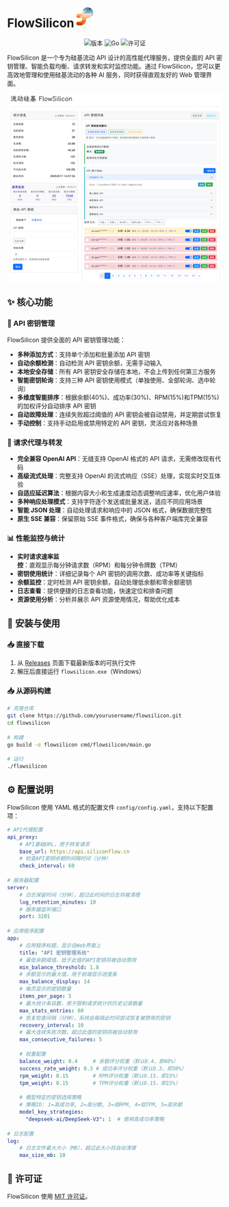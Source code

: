 # FlowSilicon<img src="logo.png" alt="FlowSilicon Logo" width="50"/>

<p align="center">
  <img src="https://img.shields.io/badge/版本-1.3.5-blue.svg" alt="版本">
  <img src="https://img.shields.io/badge/语言-Go-00ADD8.svg" alt="Go">
  <img src="https://img.shields.io/badge/许可证-MIT-green.svg" alt="许可证">
</p>
FlowSilicon 是一个专为硅基流动 API 设计的高性能代理服务，提供全面的 API 密钥管理、智能负载均衡、请求转发和实时监控功能。通过 FlowSilicon，您可以更高效地管理和使用硅基流动的各种 AI 服务，同时获得直观友好的 Web 管理界面。

![image-20250317180521514](./img/image.png)

## ✨ 核心功能

### 🔑 API 密钥管理

FlowSilicon 提供全面的 API 密钥管理功能：

- **多种添加方式**：支持单个添加和批量添加 API 密钥
- **自动余额检测**：自动检测 API 密钥余额，无需手动输入
- **本地安全存储**：所有 API 密钥安全存储在本地，不会上传到任何第三方服务
- **智能密钥轮询**：支持三种 API 密钥使用模式（单独使用、全部轮询、选中轮询）
- **多维度智能排序**：根据余额(40%)、成功率(30%)、RPM(15%)和TPM(15%)的加权评分自动排序 API 密钥
- **自动故障处理**：连续失败超过阈值的 API 密钥会被自动禁用，并定期尝试恢复
- **手动控制**：支持手动启用或禁用特定的 API 密钥，灵活应对各种场景

### 🔄 请求代理与转发

- **完全兼容 OpenAI API**：无缝支持 OpenAI 格式的 API 请求，无需修改现有代码
- **高级流式处理**：完整支持 OpenAI 的流式响应（SSE）处理，实现实时交互体验
- **自适应延迟算法**：根据内容大小和生成速度动态调整响应速率，优化用户体验
- **多种响应处理模式**：支持字符逐个发送或批量发送，适应不同应用场景
- **智能 JSON 处理**：自动处理请求和响应中的 JSON 格式，确保数据完整性
- **原生 SSE 兼容**：保留原始 SSE 事件格式，确保与各种客户端库完全兼容

### 📊 性能监控与统计

- **实时请求速率监控**：直观显示每分钟请求数（RPM）和每分钟令牌数（TPM）
- **密钥使用统计**：详细记录每个 API 密钥的调用次数、成功率等关键指标
- **余额监控**：定时检测 API 密钥余额，自动处理低余额和零余额密钥
- **日志查看**：提供便捷的日志查看功能，快速定位和排查问题
- **资源使用分析**：分析并展示 API 资源使用情况，帮助优化成本



## 🚀 安装与使用

### 📥 直接下载

1. 从 [Releases](https://github.com/yourusername/flowsilicon/releases) 页面下载最新版本的可执行文件
2. 解压后直接运行 `flowsilicon.exe`（Windows）

### 📥 从源码构建

```bash
# 克隆仓库
git clone https://github.com/yourusername/flowsilicon.git
cd flowsilicon

# 构建
go build -o flowsilicon cmd/flowsilicon/main.go

# 运行
./flowsilicon
```

## ⚙️ 配置说明

FlowSilicon 使用 YAML 格式的配置文件 `config/config.yaml`，支持以下配置项：

```yaml
# API代理配置
api_proxy:
    # API基础URL，用于转发请求
    base_url: https://api.siliconflow.cn
    # 检查API密钥余额的间隔时间（分钟）
    check_interval: 60

# 服务器配置
server:
    # 日志保留时间（分钟），超过此时间的日志将被清理
    log_retention_minutes: 10
    # 服务器监听端口
    port: 3201

# 应用程序配置
app:
    # 应用程序标题，显示在Web界面上
    title: "API 密钥管理系统"
    # 最低余额阈值，低于此值的API密钥将被自动禁用
    min_balance_threshold: 1.8
    # 余额显示的最大值，用于前端显示进度条
    max_balance_display: 14
    # 每页显示的密钥数量
    items_per_page: 5
    # 最大统计条目数，用于限制请求统计的历史记录数量
    max_stats_entries: 60
    # 恢复检查间隔（分钟），系统会每隔此时间尝试恢复被禁用的密钥
    recovery_interval: 10
    # 最大连续失败次数，超过此值的密钥将被自动禁用
    max_consecutive_failures: 5
    
    # 权重配置
    balance_weight: 0.4     # 余额评分权重（默认0.4，即40%）
    success_rate_weight: 0.3 # 成功率评分权重（默认0.3，即30%）
    rpm_weight: 0.15        # RPM评分权重（默认0.15，即15%）
    tpm_weight: 0.15        # TPM评分权重（默认0.15，即15%）
    
    # 模型特定的密钥选择策略
    # 策略ID: 1=高成功率, 2=高分数, 3=低RPM, 4=低TPM, 5=高余额
    model_key_strategies:
      "deepseek-ai/DeepSeek-V3": 1  # 使用高成功率策略

# 日志配置
log:
    # 日志文件最大大小（MB），超过此大小将自动清理
    max_size_mb: 10
```



## 📄 许可证

FlowSilicon 使用 [MIT 许可证](LICENSE)。 